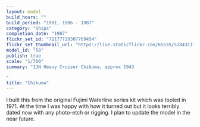 ```yaml
---
layout: model
build_hours: ""
build_period: "1981, 1986 - 1987"
category: "Ships"
completion_date: "1987"
flickr_set_id: "72177720307769454"
flickr_set_thumbnail_url: "https://live.staticflickr.com/65535/52843113087_f17f0b5cdd_m.jpg"
model_id: "58"
publish: true
scale: "1/700"
summary: "IJN Heavy Cruiser Chikuma, approx 1943

"
title: "Chikuma"
---
```


I built this from the original Fujimi Waterline series kit which was tooled in 1971. At the time I was happy with how it turned out but it looks terribly dated now with any photo-etch or rigging. I plan to update the model in the near future.
